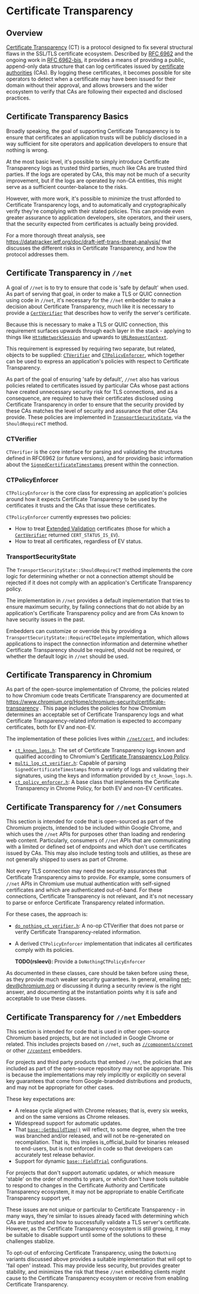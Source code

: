 # Certificate Transparency

## Overview

[Certificate Transparency](http://www.certificate-transparency.org/) (CT) is a
protocol designed to fix several structural flaws in the SSL/TLS certificate
ecosystem. Described by [RFC 6962](https://tools.ietf.org/html/rfc6962) and
the ongoing work in [RFC 6962-bis](https://datatracker.ietf.org/doc/draft-ietf-trans-rfc6962-bis/),
it provides a means of providing a public, append-only data structure that
can log certificates issued by [certificate authorities](https://en.wikipedia.org/wiki/Certificate_authority) (CAs).
By logging these certificates, it becomes possible for site operators to
detect when a certificate may have been issued for their domain without their
approval, and allows browsers and the wider ecosystem to verify that CAs are
following their expected and disclosed practices.

## Certificate Transparency Basics

Broadly speaking, the goal of supporting Certificate Transparency is to ensure
that certificates an application trusts will be publicly disclosed in a way
sufficient for site operators and application developers to ensure that
nothing is wrong.

At the most basic level, it's possible to simply introduce Certificate
Transparency logs as trusted third parties, much like CAs are trusted third
parties. If the logs are operated by CAs, this may not be much of a security
improvement, but if the logs are operated by non-CA entities, this might serve
as a sufficient counter-balance to the risks.

However, with more work, it's possible to minimize the trust afforded to
Certificate Transparency logs, and to automatically and cryptographically
verify they're complying with their stated policies. This can provide even
greater assurance to application developers, site operators, and their users,
that the security expected from certificates is actually being provided.

For a more thorough threat analysis, see 
https://datatracker.ietf.org/doc/draft-ietf-trans-threat-analysis/ that
discusses the different risks in Certificate Transparency, and how the
protocol addresses them.

## Certificate Transparency in `//net`

A goal of `//net` is to try to ensure that code is 'safe by default' when
used. As part of serving that goal, in order to make a TLS or QUIC connection
using code in `//net`, it's necessary for the `//net` embedder to make
a decision about Certificate Transparency, much like it is necessary to
provide a [`CertVerifier`](/net/cert/cert_verifier.h) that describes how to
verify the server's certificate.

Because this is necessary to make a TLS or QUIC connection, this requirement
surfaces upwards through each layer in the stack - applying to things like
[`HttpNetworkSession`](/net/http/http_network_session.h) and upwards to
[`URLRequestContext`](/net/url_request/url_request_context.h).

This requirement is expressed by requiring two separate, but related, objects
to be supplied: [`CTVerifier`](/net/cert/ct_verifier.h) and
[`CTPolicyEnforcer`](/net/cert/ct_policy_enforcer.h), which together can be used
to express an application's policies with respect to Certificate Transparency.

As part of the goal of ensuring 'safe by default', `//net` also has various
policies related to certificates issued by particular CAs whose past actions
have created unnecessary security risk for TLS connections, and as a
consequence, are required to have their certificates disclosed using
Certificate Transparency in order to ensure that the security provided by
these CAs matches the level of security and assurance that other CAs provide.
These policies are implemented in
[`TransportSecurityState`](/net/http/transport_security_state.cc), via the
`ShouldRequireCT` method.

### CTVerifier

`CTVerifier` is the core interface for parsing and validating the structures
defined in RFC6962 (or future versions), and for providing basic information
about the [`SignedCertificateTimestamps`](https://tools.ietf.org/html/rfc6962#section-3.2)
present within the connection.

### CTPolicyEnforcer

`CTPolicyEnforcer` is the core class for expressing an application's policies
around how it expects Certificate Transparency to be used by the certificates
it trusts and the CAs that issue these certificates.

`CTPolicyEnforcer` currently expresses two policies:
  * How to treat [Extended Validation](https://cabforum.org/extended-validation-2/)
    certificates (those for which a [`CertVerifier`](/net/cert/cert_verifier.h)
    returned `CERT_STATUS_IS_EV`).
  * How to treat all certificates, regardless of EV status.

### TransportSecurityState

The `TransportSecurityState::ShouldRequireCT` method implements the core logic
for determining whether or not a connection attempt should be rejected if it
does not comply with an application's Certificate Transparency policy.

The implementation in `//net` provides a default implementation that tries to
ensure maximum security, by failing connections that do not abide by an
application's Certificate Transparency policy and are from CAs known to have
security issues in the past.

Embedders can customize or override this by providing a
`TransportSecurityState::RequireCTDelegate` implementation, which allows
applications to inspect the connection information and determine whether
Certificate Transparency should be required, should not be required, or
whether the default logic in `//net` should be used.

## Certificate Transparency in Chromium

As part of the open-source implementation of Chrome, the policies related to
how Chromium code treats Certificate Transparency are documented at
https://www.chromium.org/Home/chromium-security/certificate-transparency . This
page includes the policies for how Chromium determines an acceptable set of
Certificate Transparency logs and what Certificate Transparency-related
information is expected to accompany certificates, both for EV and non-EV.

The implementation of these policies lives within [`//net/cert`](/net/cert), and
includes:
  * [`ct_known_logs.h`](/net/cert/ct_known_logs.h): The set of Certificate
    Transparency logs known and qualified according to Chromium's
    [Certificate Transparency Log Policy](https://www.chromium.org/Home/chromium-security/certificate-transparency/log-policy).
  * [`multi_log_ct_verifier.h`](/net/cert/multi_log_ct_verifier.h): Capable of
    parsing `SignedCertificateTimestamps` from a variety of logs and
    validating their signatures, using the keys and information provided by
    `ct_known_logs.h`.
  * [`ct_policy_enforcer.h`](/net/cert/ct_policy_enforcer.h): A base class that
    implements the Certificate Transparency in Chrome Policy, for both EV and
    non-EV certificates.

## Certificate Transparency for `//net` Consumers

This section is intended for code that is open-sourced as part of the
Chromium projects, intended to be included within Google Chrome, and which
uses the `//net` APIs for purposes other than loading and rendering web
content. Particularly, consumers of `//net` APIs that are communicating with
a limited or defined set of endpoints and which don't use certificates issued
by CAs. This may also include testing tools and utilities, as these are not
generally shipped to users as part of Chrome.

Not every TLS connection may need the security assurances that
Certificate Transparency aims to provide. For example, some consumers of
`//net` APIs in Chromium use mutual authentication with self-signed
certificates and which are authenticated out-of-band. For these connections,
Certificate Transparency is not relevant, and it's not necessary to parse
or enforce Certificate Transparency related information.

For these cases, the approach is:
  * [`do_nothing_ct_verifier.h`](/net/cert/do_nothing_ct_verifier.h): A no-op
    CTVerifier that does not parse or verify Certificate Transparency-related
    information.
  * A derived `CTPolicyEnforcer` implementation that indicates all
    certificates comply with its policies.

    **TODO(rsleevi):** Provide a `DoNothingCTPolicyEnforcer`

As documented in these classes, care should be taken before using these, as
they provide much weaker security guarantees. In general, emailing
[net-dev@chromium.org](mailto:net-dev@chromium.org) or discussing it during a
security review is the right answer, and documenting at the instantiation
points why it is safe and acceptable to use these classes.

## Certificate Transparency for `//net` Embedders

This section is intended for code that is used in other open-source Chromium
based projects, but are not included in Google Chrome or related. This
includes projects based on `//net`, such as
[`//components/cronet`](/components/cronet) or other
[`//content`](/content) embedders.

For projects and third party products that embed `//net`, the policies
that are included as part of the open-source repository may not be
appropriate. This is because the implementations may rely implicitly
or explicitly on several key guarantees that come from Google-branded
distributions and products, and may not be appropriate for other cases.

These key expectations are:
  * A release cycle aligned with Chrome releases; that is, every six weeks,
    and on the same versions as Chrome releases.
  * Widespread support for automatic updates.
  * That [`base::GetBuildTime()`](/base/build_time.h) will reflect, to
    some degree, when the tree was branched and/or released, and will not
    be re-generated on recompilation. That is, this implies is_official_build
    for binaries released to end-users, but is not enforced in code so that
    developers can accurately test release behavior.
  * Support for dynamic [`base::FieldTrial`](/base/metrics/field_trial.h)
    configurations.

For projects that don't support automatic updates, or which measure 'stable'
on the order of months to years, or which don't have tools suitable to
respond to changes in the Certificate Authority and Certificate Transparency
ecosystem, it may not be appropriate to enable Certificate Transparency
support yet.

These issues are not unique or particular to Certificate Transparency - in
many ways, they're similar to issues already faced with determining which
CAs are trusted and how to successfully validate a TLS server's certificate.
However, as the Certificate Transparency ecosystem is still growing, it may be
suitable to disable support until some of the solutions to these challenges
stablize.

To opt-out of enforcing Certificate Transparency, using the `DoNothing`
variants discussed above provides a suitable implementation that will opt to
'fail open' instead. This may provide less security, but provides greater
stability, and minimizes the risk that these `//net` embedding clients
might cause to the Certificate Transparency ecosystem or receive from enabling
Certificate Transparency.
